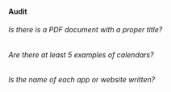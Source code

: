 #### Audit

###### Is there is a PDF document with a proper title?
###### Are there at least 5 examples of calendars?
###### Is the name of each app or website written?